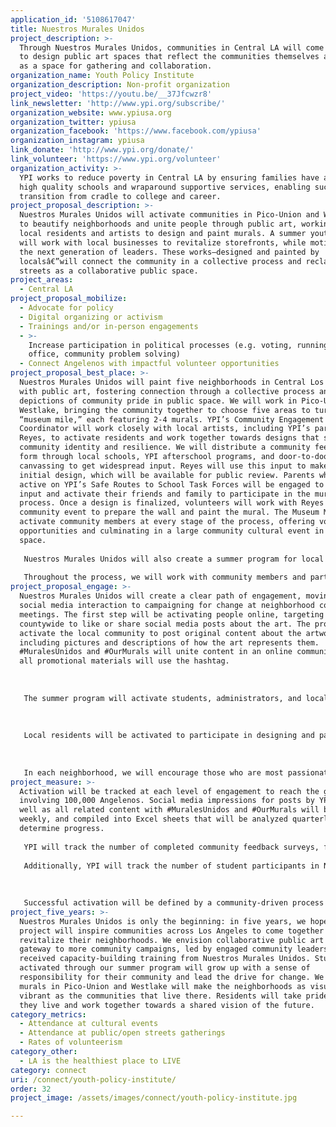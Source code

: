 ```yaml
---
application_id: '5108617047'
title: Nuestros Murales Unidos
project_description: >-
  Through Nuestros Murales Unidos, communities in Central LA will come together
  to design public art spaces that reflect the communities themselves and serve
  as a space for gathering and collaboration.
organization_name: Youth Policy Institute
organization_description: Non-profit organization
project_video: 'https://youtu.be/__37Jfcwzr8'
link_newsletter: 'http://www.ypi.org/subscribe/'
organization_website: www.ypiusa.org
organization_twitter: ypiusa
organization_facebook: 'https://www.facebook.com/ypiusa'
organization_instagram: ypiusa
link_donate: 'http://www.ypi.org/donate/'
link_volunteer: 'https://www.ypi.org/volunteer'
organization_activity: >-
  YPI works to reduce poverty in Central LA by ensuring families have access to
  high quality schools and wraparound supportive services, enabling successful
  transition from cradle to college and career.
project_proposal_description: >-
  Nuestros Murales Unidos will activate communities in Pico-Union and Westlake
  to beautify neighborhoods and unite people through public art, working with
  local residents and artists to design and paint murals. A summer youth program
  will work with local businesses to revitalize storefronts, while motivating
  the next generation of leaders. These works—designed and painted by
  localsâ€”will connect the community in a collective process and reclaim
  streets as a collaborative public space.
project_areas:
  - Central LA
project_proposal_mobilize:
  - Advocate for policy
  - Digital organizing or activism
  - Trainings and/or in-person engagements
  - >-
    Increase participation in political processes (e.g. voting, running for
    office, community problem solving)
  - Connect Angelenos with impactful volunteer opportunities
project_proposal_best_place: >-
  Nuestros Murales Unidos will paint five neighborhoods in Central Los Angeles
  with public art, fostering connection through a collective process and
  depictions of community pride in public space. We will work in Pico-Union and
  Westlake, bringing the community together to choose five areas to turn into a
  “museum mile,” each featuring 2-4 murals. YPI’s Community Engagement
  Coordinator will work closely with local artists, including YPI’s partner Juan
  Reyes, to activate residents and work together towards designs that showcase
  community identity and resilience. We will distribute a community feedback
  form through local schools, YPI afterschool programs, and door-to-door
  canvassing to get widespread input. Reyes will use this input to make an
  initial design, which will be available for public review. Parents who are
  active on YPI’s Safe Routes to School Task Forces will be engaged to give
  input and activate their friends and family to participate in the mural
  process. Once a design is finalized, volunteers will work with Reyes at a
  community event to prepare the wall and paint the mural. The Museum Miles will
  activate community members at every stage of the process, offering volunteer
  opportunities and culminating in a large community cultural event in a public
  space.
   
   Nuestros Murales Unidos will also create a summer program for local students to participate in beautification. The program will be run by the Community Engagement Coordinator and held each weekday for an hour. Students will work with local businesses to talk about the appearance of their storefront, offering to repaint shabby exterior walls with simple designs or place decorated potted plants outside. The summer program will activate the next generation of community leaders, empowering students with a sense of responsibility to their community and the tools to take action. Parents and community members will be encouraged to help with designing and creating these smaller works.
   
   Throughout the process, we will work with community members and partner organizations to kick off a social media campaign using the artworks as a focal point for community pride. #MuralesUnidos and #OurMurals will give this project a unified online presence, and carry connections created through the design process online. Angelenos across the city will be connected to the art through Facebook, Instagram, and Twitter, and encouraged to start similar projects in their own communities. By offering meaningful volunteer opportunities and cultural events in community spaces, YPI hopes to provide resources for these communities to come together and create something that truly represents them. The collaborative murals will serve as a visual representation of the community’s pride and resilience, as well as the power of collective action. These works—chosen, designed, and painted by localsâ€”will reclaim streets as a collaborative public space, a canvas for public engagement led by a new generation of community leaders.
project_proposal_engage: >-
  Nuestros Murales Unidos will create a clear path of engagement, moving from
  social media interaction to campaigning for change at neighborhood council
  meetings. The first step will be activating people online, targeting Angelenos
  countywide to like or share social media posts about the art. The project will
  activate the local community to post original content about the artworks,
  including pictures and descriptions of how the art represents them.
  #MuralesUnidos and #OurMurals will unite content in an online community, and
  all promotional materials will use the hashtag.
   
   
   
   The summer program will activate students, administrators, and local business owners, creating partnerships for neighborhood beautification. Business owners will be key stakeholders, and encouraged to engage in other aspects of the project.
   
   
   
   Local residents will be activated to participate in designing and painting the murals. Bilingual forms will be sent out to students and families, and staff will canvas to widen the project’s reach. This process will emphasize community ownership of the project, and lead to large volunteer turnout at mural creation events.
   
   
   
   In each neighborhood, we will encourage those who are most passionate to join together in a Task Force that will canvas for community input, rally friends and family to attend events, and campaign for any needed City approval. The Task Force will receive capacity-building training to attend neighborhood council meetings and lead the charge for change.
project_measure: >-
  Activation will be tracked at each level of engagement to reach the goal of
  involving 100,000 Angelenos. Social media impressions for posts by YPI, as
  well as all related content with #MuralesUnidos and #OurMurals will be tracked
  weekly, and compiled into Excel sheets that will be analyzed quarterly to
  determine progress.
   
   YPI will track the number of completed community feedback surveys, flyers given to students and families, and community members volunteering at mural events. These numbers will be analyzed in quarterly STAT Reports that track progress towards annual outcomes. Nuestros Murales Unidos will aim to reach 100 community members through canvassing, give flyers to 400 students, and engage 100 volunteers in each area.
   
   Additionally, YPI will track the number of student participants in Nuestros Murales Unidos summer program through enrollment forms, with a goal of enrolling 100 students over two years. Students will activate business owners, whose activation will be tracked by the Community Engagement Coordinator. The Community Engagement Coordinator will also be responsible for tracking the number of community members activated in each Task Force, with a goal of 20 community members in total.
   
   
   
   Successful activation will be defined by a community-driven process and murals made by and for local residents. Our vision of success also includes a widespread social media campaign that will activate Angelenos across the county to reach the goal of engaging 100,000 people.
project_five_years: >-
  Nuestros Murales Unidos is only the beginning: in five years, we hope this
  project will inspire communities across Los Angeles to come together and
  revitalize their neighborhoods. We envision collaborative public art as a
  gateway to more community campaigns, led by engaged community leaders who
  received capacity-building training from Nuestros Murales Unidos. Students
  activated through our summer program will grow up with a sense of
  responsibility for their community and lead the drive for change. We hope that
  murals in Pico-Union and Westlake will make the neighborhoods as visually
  vibrant as the communities that live there. Residents will take pride in where
  they live and work together towards a shared vision of the future.
category_metrics:
  - Attendance at cultural events
  - Attendance at public/open streets gatherings
  - Rates of volunteerism
category_other:
  - LA is the healthiest place to LIVE
category: connect
uri: /connect/youth-policy-institute/
order: 32
project_image: /assets/images/connect/youth-policy-institute.jpg

---
```

